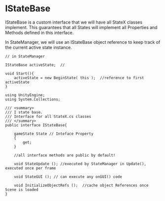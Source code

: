# IStateBase
IStateBase is a custom interface that we will have all StateX classes implement.  This guarantees that all States will implement all Properties and Methods defined in this interface.

In StateManager, we will use an IStateBase object reference to keep track of the current active state instance.  

```
// in StateManager

IStateBase activeState;  //

void Start(){
    activeState = new BeginState( this );  //reference to first activeState
}

```

```
using UnityEngine;
using System.Collections;

/// <summary>
/// I state base.
/// Interface for all StateX.cs classes
/// </summary>
public interface IStateBase{
		
	gameState State // Inteface Property
	{
		get;
	}    

	//all interface methods are public by default!

	void StateUpdate (); //executed by StateManager in Update(), executed once per frame

	void StateGUI (); // can execute any onGUI() code

	void InitializeObjectRefs ();  //cache object References once Scene is loaded
}


```

